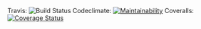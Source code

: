 Travis: ![Build Status](https://travis-ci.com/ksar79/New-Grape.svg?branch=master)
Codeclimate: [![Maintainability](https://api.codeclimate.com/v1/badges/4976e813d384b3c779a4/maintainability)](https://codeclimate.com/github/ksar79/New-Grape/maintainability)
Coveralls: [![Coverage Status](https://coveralls.io/repos/github/ksar79/New-Grape/badge.svg?branch=master)](https://coveralls.io/github/ksar79/New-Grape?branch=master)
